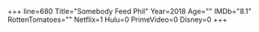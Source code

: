 +++
line=680
Title="Somebody Feed Phil"
Year=2018
Age=""
IMDb="8.1"
RottenTomatoes=""
Netflix=1
Hulu=0
PrimeVideo=0
Disney=0
+++

